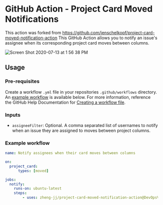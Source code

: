 # GitHub Action - Project Card Moved Notifications
This action was forked from https://github.com/jenschelkopf/project-card-moved-notification-action
This GitHub Action allows you to notify an issue's assignee when its corresponding project card moves between columns.

![Screen Shot 2020-07-13 at 1 56 38 PM](https://user-images.githubusercontent.com/1865328/87342336-af55b600-c510-11ea-8ebf-8ec4453d524a.png)

## Usage
### Pre-requisites
Create a workflow `.yml` file in your repositories `.github/workflows` directory. An [example workflow](#example-workflow) is available below. For more information, reference the GitHub Help Documentation for [Creating a workflow file](https://help.github.com/en/articles/configuring-a-workflow#creating-a-workflow-file).

### Inputs
- `assigneeFilter`: Optional. A comma separated list of usernames to notify when an issue they are assigned to moves between project columns.

### Example workflow

```yaml
name: Notify assignees when their card moves between columns

on:
  project_card:
      types: [moved]

jobs:
  notify:
    runs-on: ubuntu-latest
    steps:
        - uses: zheng-jj/project-card-moved-notification-action@DevOpsV5.2
